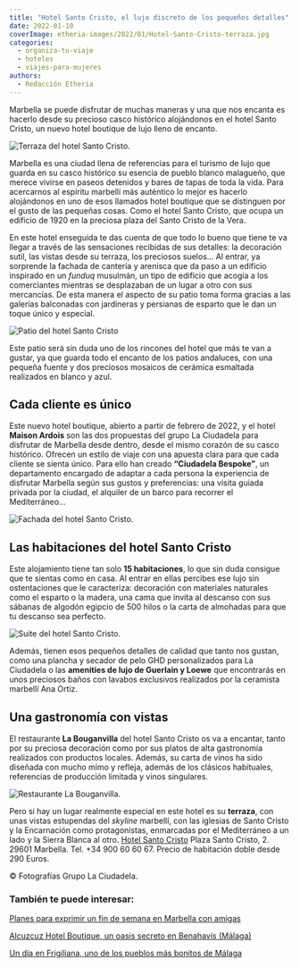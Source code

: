 ```yaml
---
title: "Hotel Santo Cristo, el lujo discreto de los pequeños detalles"
date: 2022-01-10
coverImage: etheria-images/2022/01/Hotel-Santo-Cristo-terraza.jpg
categories: 
  - organiza-tu-viaje
  - hoteles
  - viajes-para-mujeres
authors: 
  - Redacción Etheria
---
```


Marbella se puede disfrutar de muchas maneras y una que nos encanta es hacerlo desde su precioso casco histórico alojándonos en el hotel Santo Cristo, un nuevo hotel boutique de lujo lleno de encanto.

![Terraza del hotel Santo Cristo.](etheria-images/2022/01/Hotel-Santo-Cristo-terraza.jpg "Terraza del hotel Santo Cristo.")

Marbella es una ciudad llena de referencias para el turismo de lujo que guarda en su 
casco histórico su esencia de pueblo blanco malagueño, que merece vivirse en paseos 
detenidos y bares de tapas de toda la vida. Para acercarnos al espíritu marbellí más 
auténtico lo mejor es hacerlo alojándonos en uno de esos llamados hotel boutique que se 
distinguen por el gusto de las pequeñas cosas. Como el hotel Santo Cristo, que ocupa un 
edificio de 1920 en la preciosa plaza del Santo Cristo de la Vera. 

En este hotel enseguida te das cuenta de que todo lo bueno que tiene te va llegar a 
través de las sensaciones recibidas de sus detalles: la decoración sutil, las vistas 
desde su terraza, los preciosos suelos… Al entrar, ya sorprende la fachada de cantería y 
arenisca que da paso a un edificio inspirado en un _funduq_ musulmán, un tipo de 
edificio que acogía a los comerciantes mientras se desplazaban de un lugar a otro con 
sus mercancías. De esta manera el aspecto de su patio toma forma gracias a las galerías 
balconadas con jardineras y persianas de esparto que le dan un toque único y especial. 

![Patio del hotel Santo Cristo](etheria-images/2022/01/Hotel-Santo-Cristo-Patio-683x1024.jpg "Patio del hotel.")

Este patio será sin duda uno de los rincones del hotel que más te van a gustar, ya que 
guarda todo el encanto de los patios andaluces, con una pequeña fuente y dos preciosos 
mosaicos de cerámica esmaltada realizados en blanco y azul. 

## Cada cliente es único

Este nuevo hotel boutique, abierto a partir de febrero de 2022, y el hotel **Maison 
Ardois** son las dos propuestas del grupo La Ciudadela para disfrutar de Marbella desde 
dentro, desde el mismo corazón de su casco histórico. Ofrecen un estilo de viaje con una 
apuesta clara para que cada cliente se sienta único. Para ello han creado **“Ciudadela 
Bespoke”**, un departamento encargado de adaptar a cada persona la experiencia de 
disfrutar Marbella según sus gustos y preferencias: una visita guiada privada por la 
ciudad, el alquiler de un barco para recorrer el Mediterráneo… 

![Fachada del hotel Santo Cristo.](etheria-images/2022/01/Hotel-Santo-Cristo-exterior-683x1024.jpg "Fachada del hotel Santo Cristo.")

## Las habitaciones del hotel Santo Cristo

Este alojamiento tiene tan solo **15 habitaciones**, lo que sin duda consigue que te 
sientas como en casa. Al entrar en ellas percibes ese lujo sin ostentaciones que le 
caracteriza: decoración con materiales naturales como el esparto o la madera, una cama 
que invita al descanso con sus sábanas de algodón egipcio de 500 hilos o la carta de 
almohadas para que tu descanso sea perfecto. 

![Suite del hotel Santo Cristo.](etheria-images/2022/01/Hotel-Santo-Cristo-Suite.jpg "Suite del hotel Santo Cristo.")

Además, tienen esos pequeños detalles de calidad que tanto nos gustan, como una plancha 
y secador de pelo GHD personalizados para La Ciudadela o las **amenities de lujo de 
Guerlain y Loewe** que encontrarás en unos preciosos baños con lavabos exclusivos 
realizados por la ceramista marbellí Ana Ortiz. 

## Una gastronomía con vistas

El restaurante **La Bouganvilla** del hotel Santo Cristo os va a encantar, tanto por su 
preciosa decoración como por sus platos de alta gastronomía realizados con productos 
locales. Además, su carta de vinos ha sido diseñada con mucho mimo y refleja, además de 
los clásicos habituales, referencias de producción limitada y vinos singulares. 

![Restaurante La Bouganvilla.](etheria-images/2022/01/Hotel-Santo-Cristo-Restaurante-La-Bouganvilla.jpg "Restaurante La Bouganvilla.")

Pero si hay un lugar realmente especial en este hotel es su **terraza**, con unas vistas 
estupendas del _skyline_ marbellí, con las iglesias de Santo Cristo y la Encarnación 
como protagonistas, enmarcadas por el Mediterráneo a un lado y la Sierra Blanca al otro. [Hotel 
Santo Cristo](https://laciudadelamarbella-sc.com/es) Plaza Santo Cristo, 2. 29601 
Marbella. Tel. +34 900 60 60 67. Precio de habitación doble desde 290 Euros. 

© Fotografías Grupo La Ciudadela. 

### También te puede interesar:

[Planes para exprimir un fin de semana en Marbella con 
amigas](https://etheriamagazine.com/2019/06/11/guia-practica-para-exprimir-marbella-con-amigas-en-un-fin-de-semana/) 

[Alcuzcuz Hotel Boutique, un oasis secreto en Benahavís 
(Málaga)](https://etheriamagazine.com/2019/07/08/alcuzcuz-hotel-boutique-escapada-romantica-benahavis-malaga/) 

[Un día en Frigiliana, uno de los pueblos más bonitos de 
Málaga](https://etheriamagazine.com/2021/12/15/que-ver-excursion-a-frigiliana/)
